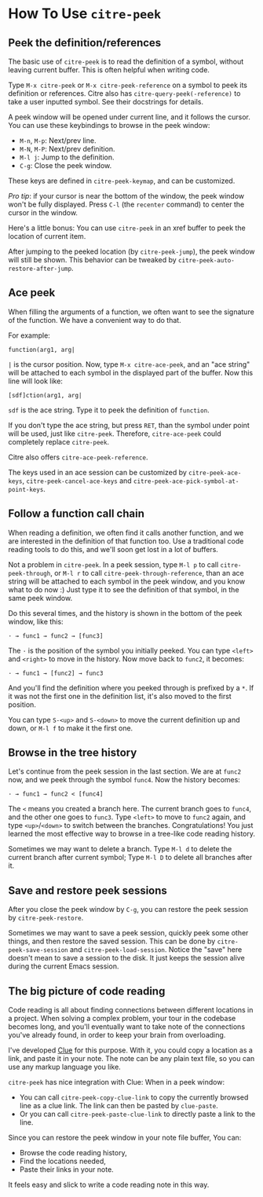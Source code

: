 # How To Use `citre-peek`

## Peek the definition/references

The basic use of `citre-peek` is to read the definition of a symbol, without
leaving current buffer. This is often helpful when writing code.

Type `M-x citre-peek` or `M-x citre-peek-reference` on a symbol to peek its
definition or references. Citre also has `citre-query-peek(-reference)` to take
a user inputted symbol. See their docstrings for details.

A peek window will be opened under current line, and it follows the cursor. You
can use these keybindings to browse in the peek window:

- `M-n`, `M-p`: Next/prev line.
- `M-N`, `M-P`: Next/prev definition.
- `M-l j`: Jump to the definition.
- `C-g`: Close the peek window.

These keys are defined in `citre-peek-keymap`, and can be customized.

*Pro tip*: if your cursor is near the bottom of the window, the peek window
won't be fully displayed. Press `C-l` (the `recenter` command) to center the
cursor in the window.

Here's a little bonus: You can use `citre-peek` in an xref buffer to peek the
location of current item.

After jumping to the peeked location (by `citre-peek-jump`), the peek window
will still be shown. This behavior can be tweaked by
`citre-peek-auto-restore-after-jump`.

## Ace peek

When filling the arguments of a function, we often want to see the signature of
the function. We have a convenient way to do that.

For example:

```
function(arg1, arg|
```

`|` is the cursor position. Now, type `M-x citre-ace-peek`, and an "ace string"
will be attached to each symbol in the displayed part of the buffer. Now this
line will look like:

```
[sdf]ction(arg1, arg|
```

`sdf` is the ace string. Type it to peek the definition of `function`.

If you don't type the ace string, but press `RET`, than the symbol under point
will be used, just like `citre-peek`. Therefore, `citre-ace-peek` could
completely replace `citre-peek`.

Citre also offers `citre-ace-peek-reference`.

The keys used in an ace session can be customized by `citre-peek-ace-keys`,
`citre-peek-cancel-ace-keys` and `citre-peek-ace-pick-symbol-at-point-keys`.

## Follow a function call chain

When reading a definition, we often find it calls another function, and we are
interested in the definition of that function too. Use a traditional code
reading tools to do this, and we'll soon get lost in a lot of buffers.

Not a problem in `citre-peek`. In a peek session, type `M-l p` to call
`citre-peek-through`, or `M-l r` to call `citre-peek-through-reference`, than
an ace string will be attached to each symbol in the peek window, and you know
what to do now :) Just type it to see the definition of that symbol, in the
same peek window.

Do this several times, and the history is shown in the bottom of the peek
window, like this:

```
· → func1 → func2 → [func3]
```

The `·` is the position of the symbol you initially peeked. You can type
`<left>` and `<right>` to move in the history. Now move back to `func2`, it
becomes:

```
· → func1 → [func2] → func3
```

And you'll find the definition where you peeked through is prefixed by a `*`.
If it was not the first one in the definition list, it's also moved to the
first position.

You can type `S-<up>` and `S-<down>` to move the current definition up and
down, or `M-l f` to make it the first one.

## Browse in the tree history

Let's continue from the peek session in the last section. We are at `func2`
now, and we peek through the symbol `func4`. Now the history becomes:

```
· → func1 → func2 < [func4]
```

The `<` means you created a branch here. The current branch goes to `func4`,
and the other one goes to `func3`. Type `<left>` to move to `func2` again, and
type `<up>`/`<down>` to switch between the branches. Congratulations! You just
learned the most effective way to browse in a tree-like code reading history.

Sometimes we may want to delete a branch. Type `M-l d` to delete the current
branch after current symbol; Type `M-l D` to delete all branches after it.

## Save and restore peek sessions

After you close the peek window by `C-g`, you can restore the peek session by
`citre-peek-restore`.

Sometimes we may want to save a peek session, quickly peek some other things,
and then restore the saved session. This can be done by
`citre-peek-save-session` and `citre-peek-load-session`. Notice the "save" here
doesn't mean to save a session to the disk. It just keeps the session alive
during the current Emacs session.

## The big picture of code reading

Code reading is all about finding connections between different locations in a
project. When solving a complex problem, your tour in the codebase becomes
long, and you'll eventually want to take note of the connections you've already
found, in order to keep your brain from overloading.

I've developed [Clue](https://github.com/AmaiKinono/clue) for this purpose.
With it, you could copy a location as a link, and paste it in your note. The
note can be any plain text file, so you can use any markup language you like.

`citre-peek` has nice integration with Clue: When in a peek window:

- You can call `citre-peek-copy-clue-link` to copy the currently browsed line
  as a clue link. The link can then be pasted by `clue-paste`.
- Or you can call `citre-peek-paste-clue-link` to directly paste a link to the
  line.

Since you can restore the peek window in your note file buffer, You can:

- Browse the code reading history,
- Find the locations needed,
- Paste their links in your note.

It feels easy and slick to write a code reading note in this way.
